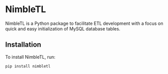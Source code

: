 # NimbleTL

NimbleTL is a Python package to facilitate ETL development with a focus on quick and easy initialization of MySQL database tables.

## Installation

To install NimbleTL, run:

```bash
pip install nimbletl
